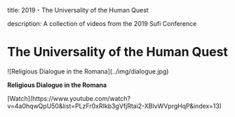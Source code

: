 title: 2019 - The Universality of the Human Quest

description: A collection of videos from the 2019 Sufi Conference

# The Universality of the Human Quest

<div markdown="1" class="card video sidebar center gemoji center-content">

<div markdown="2" class="video-image">
![Religious Dialogue in the Romana](../img/dialogue.jpg)
</div>

**Religious Dialogue in the Romana**

<div markdown="3" class="video-link">
[Watch](https://www.youtube.com/watch?v=4a0hqwQpU50&list=PLzFr0xRIkb3gVfjRtai2-XBlvWVprgHqP&index=13)
</div>

</div>